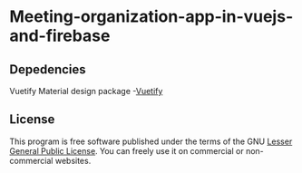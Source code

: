 # Meeting-organization-app-in-vuejs-and-firebase

## Depedencies
Vuetify Material design package -[Vuetify](https://vuetifyjs.com)




## License
This program is free software published under the terms of the GNU [Lesser General Public License](http://www.gnu.org/copyleft/lesser.html).
You can freely use it on commercial or non-commercial websites.
